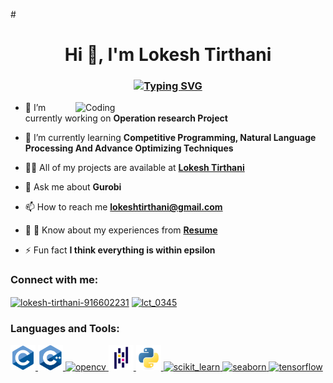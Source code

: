#<h1 align="center">Hi 👋, I'm Lokesh Tirthani</h1>
<h3 align="center"><a href="https://git.io/typing-svg"><img src="https://readme-typing-svg.demolab.com?font=Fira+Code&weight=500&pause=1000&color=19F725&background=00000033&center=true&vCenter=true&width=600&lines=A+second-year+undergraduate+at+IIT+Kharagpur;Pursuing+Industrial+and+Systems+Engineering;I+am+Interested+in+;Computer+Vision+and+Operation +Research" alt="Typing SVG" /></a></h3>
<img align="right" alt="Coding" width="400" src="https://media.tenor.com/whgQwNlVvNkAAAAi/xero-code.gif">

- 🔭 I’m currently working on **Operation research Project**

- 🌱 I’m currently learning **Competitive Programming, Natural Language Processing And Advance Optimizing Techniques**

- 👨‍💻 All of my projects are available at [**Lokesh Tirthani**](https://github.com/localsh12)

- 💬 Ask me about **Gurobi**

- 📫 How to reach me **lokeshtirthani@gmail.com**

- 📄  📄 Know about my experiences from [**Resume**](https://drive.google.com/file/d/1BoldS0r_mcWvvzbpXWoJzuKEtK2jsIzK/view?usp=sharing)

- ⚡ Fun fact **I think everything is within epsilon**

<h3 align="left">Connect with me:</h3>
<p align="left">
<a href="https://www.linkedin.com/in/lokesh-tirthani-916602231/" target="blank"><img align="center" src="https://raw.githubusercontent.com/rahuldkjain/github-profile-readme-generator/master/src/images/icons/Social/linked-in-alt.svg" alt="lokesh-tirthani-916602231" height="30" width="40" /></a>
<a href="https://instagram.com/lct_0345" target="blank"><img align="center" src="https://raw.githubusercontent.com/rahuldkjain/github-profile-readme-generator/master/src/images/icons/Social/instagram.svg" alt="lct_0345" height="30" width="40" /></a>
</p>

<h3 align="left">Languages and Tools:</h3>
<p align="left"> <a href="https://www.cprogramming.com/" target="_blank" rel="noreferrer"> <img src="https://raw.githubusercontent.com/devicons/devicon/master/icons/c/c-original.svg" alt="c" width="40" height="40"/> </a> <a href="https://www.w3schools.com/cpp/" target="_blank" rel="noreferrer"> <img src="https://raw.githubusercontent.com/devicons/devicon/master/icons/cplusplus/cplusplus-original.svg" alt="cplusplus" width="40" height="40"/> </a> <a href="https://opencv.org/" target="_blank" rel="noreferrer"> <img src="https://www.vectorlogo.zone/logos/opencv/opencv-icon.svg" alt="opencv" width="40" height="40"/> </a> <a href="https://pandas.pydata.org/" target="_blank" rel="noreferrer"> <img src="https://raw.githubusercontent.com/devicons/devicon/2ae2a900d2f041da66e950e4d48052658d850630/icons/pandas/pandas-original.svg" alt="pandas" width="40" height="40"/> </a> <a href="https://www.python.org" target="_blank" rel="noreferrer"> <img src="https://raw.githubusercontent.com/devicons/devicon/master/icons/python/python-original.svg" alt="python" width="40" height="40"/> </a> <a href="https://scikit-learn.org/" target="_blank" rel="noreferrer"> <img src="https://upload.wikimedia.org/wikipedia/commons/0/05/Scikit_learn_logo_small.svg" alt="scikit_learn" width="40" height="40"/> </a> <a href="https://seaborn.pydata.org/" target="_blank" rel="noreferrer"> <img src="https://seaborn.pydata.org/_images/logo-mark-lightbg.svg" alt="seaborn" width="40" height="40"/> </a> <a href="https://www.tensorflow.org" target="_blank" rel="noreferrer"> <img src="https://www.vectorlogo.zone/logos/tensorflow/tensorflow-icon.svg" alt="tensorflow" width="40" height="40"/> </a> </p>
